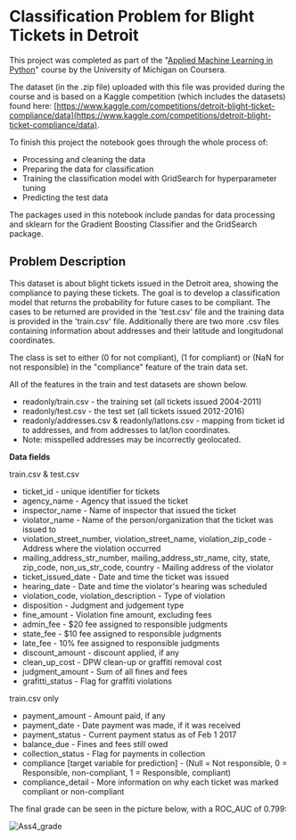 # Classification Problem for Blight Tickets in Detroit

This project was completed as part of the \"[Applied Machine Learning in Python](https://www.coursera.org/learn/python-machine-learning)\" course by the University of Michigan on Coursera.

The dataset (in the .zip file) uploaded with this file was provided during the course and is based on a Kaggle competition (which includes the datasets) found here: [https://www.kaggle.com/competitions/detroit-blight-ticket-compliance/data](https://www.kaggle.com/competitions/detroit-blight-ticket-compliance/data).

To finish this project the notebook goes through the whole process of:
* Processing and cleaning the data
* Preparing the data for classification
* Training the classification model with GridSearch for hyperparameter tuning
* Predicting the test data

The packages used in this notebook include pandas for data processing and sklearn for the Gradient Boosting Classifier and the GridSearch package.

## Problem Description

This dataset is about blight tickets issued in the Detroit area, showing the compliance to paying these tickets. The goal is to develop a classification model that returns the probability for future cases to be compliant. The cases to be returned are provided in the 'test.csv' file and the training data is provided in the 'train.csv' file. Additionally there are two more .csv files containing information about addresses and their latitude and longitudonal coordinates.



The class is set to either (0 for not compliant), (1 for compliant) or (NaN for not responsible) in the \"compliance\" feature of the train data set.

All of the features in the train and test datasets are shown below.

  * readonly/train.csv - the training set (all tickets issued 2004-2011)
  * readonly/test.csv - the test set (all tickets issued 2012-2016)
  * readonly/addresses.csv & readonly/latlons.csv - mapping from ticket id to addresses, and from addresses to lat/lon coordinates.
  * Note: misspelled addresses may be incorrectly geolocated.
  
  **Data fields**
  
  train.csv & test.csv
  
  * ticket_id - unique identifier for tickets
  * agency_name - Agency that issued the ticket
  * inspector_name - Name of inspector that issued the ticket
  * violator_name - Name of the person/organization that the ticket was issued to
  * violation_street_number, violation_street_name, violation_zip_code - Address where the violation occurred
  * mailing_address_str_number, mailing_address_str_name, city, state, zip_code, non_us_str_code, country - Mailing address of the violator
  * ticket_issued_date - Date and time the ticket was issued
  * hearing_date - Date and time the violator's hearing was scheduled
  * violation_code, violation_description - Type of violation
  * disposition - Judgment and judgement type
  * fine_amount - Violation fine amount, excluding fees
  * admin_fee - $20 fee assigned to responsible judgments
  * state_fee - $10 fee assigned to responsible judgments
  * late_fee - 10% fee assigned to responsible judgments
  * discount_amount - discount applied, if any
  * clean_up_cost - DPW clean-up or graffiti removal cost
  * judgment_amount - Sum of all fines and fees
  * grafitti_status - Flag for graffiti violations
  
  train.csv only
  
  * payment_amount - Amount paid, if any
  * payment_date - Date payment was made, if it was received
  * payment_status - Current payment status as of Feb 1 2017
  * balance_due - Fines and fees still owed
  * collection_status - Flag for payments in collection
  * compliance [target variable for prediction] - (Null = Not responsible, 0 = Responsible, non-compliant, 1 = Responsible, compliant)
  * compliance_detail - More information on why each ticket was marked compliant or non-compliant
  
  
  The final grade can be seen in the picture below, with a ROC_AUC of 0.799:
  
  ![Ass4_grade](https://user-images.githubusercontent.com/73847250/185580524-509f4a09-a4df-4fe7-a794-b9efafecf360.png)

